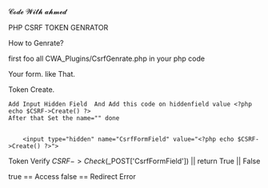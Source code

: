 𝓒𝓸𝓭𝓮 𝓦𝓲𝓽𝓱 𝓪𝓱𝓶𝓮𝓭

PHP CSRF TOKEN GENRATOR

How to Genrate?

first foo all CWA_Plugins/CsrfGenrate.php in your php code

Your form. like That.

Token Create.
<form action="" method="POST">

    Add Input Hidden Field  And Add this code on hiddenfield value <?php echo $CSRF->Create() ?>
    After that Set the name="" done
    

        <input type="hidden" name="CsrfFormField" value="<?php echo $CSRF->Create() ?>">
       
 </form>

 Token Verify
 $CSRF->Check($_POST['CsrfFormField']) || return True || False

true == Access
false == Redirect Error
